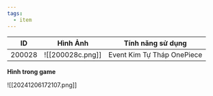 ```yaml
---
tags:
  - item
---
```


| ID     | Hình Ảnh         | Tính năng sử dụng          |
| ------ | ---------------- | -------------------------- |
| 200028 | ![[200028c.png]] | Event Kim Tự Tháp OnePiece |

**Hình trong game**

![[20241206172107.png]]